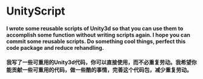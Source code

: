 # UnityScript
#### I wrote some reusable scripts of Unity3d so that you can use them to accomplish some function without writing scripts again. I hope you can commit some reusable scripts. Do something cool things, perfect this code package and reduce rehandling.
#### 我写了一些可重用的Unity3d代码，你可以直接使用，而不必重复劳动。我希望你能贡献一些可重用的代码，做一些酷的事情，完善这个代码包，减少重复劳动。

